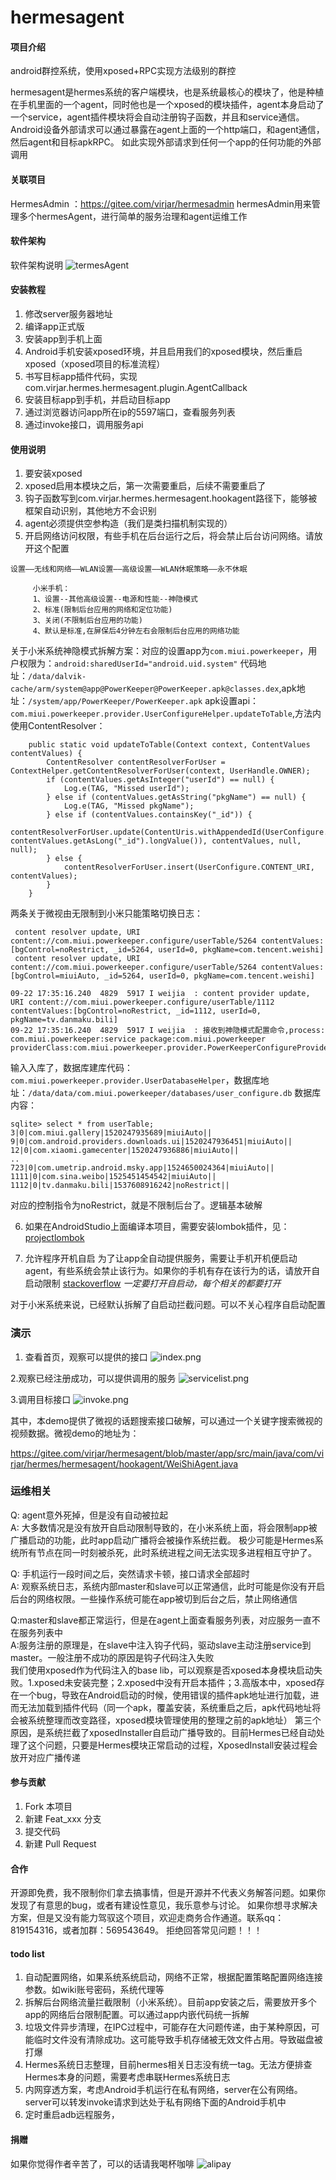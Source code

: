 # hermesagent

#### 项目介绍
android群控系统，使用xposed+RPC实现方法级别的群控

hermesagent是hermes系统的客户端模块，也是系统最核心的模块了，他是种植在手机里面的一个agent，同时他也是一个xposed的模块插件，agent本身启动了一个service，agent插件模块将会自动注册钩子函数，并且和service通信。Android设备外部请求可以通过暴露在agent上面的一个http端口，和agent通信，然后agent和目标apkRPC。
如此实现外部请求到任何一个app的任何功能的外部调用


#### 关联项目
HermesAdmin ：https://gitee.com/virjar/hermesadmin
hermesAdmin用来管理多个hermesAgent，进行简单的服务治理和agent运维工作

#### 软件架构
软件架构说明
![termesAgent](img/termesAgent.png)


#### 安装教程

1. 修改server服务器地址
2. 编译app正式版
3. 安装app到手机上面
4. Android手机安装xposed环境，并且启用我们的xposed模块，然后重启xposed（xposed项目的标准流程）
5. 书写目标app插件代码，实现 com.virjar.hermes.hermesagent.plugin.AgentCallback
6. 安装目标app到手机，并启动目标app
7. 通过浏览器访问app所在ip的5597端口，查看服务列表
8. 通过invoke接口，调用服务api

#### 使用说明

1. 要安装xposed
2. xposed启用本模块之后，第一次需要重启，后续不需要重启了
3. 钩子函数写到com.virjar.hermes.hermesagent.hookagent路径下，能够被框架自动识别，其他地方不会识别
4. agent必须提供空参构造（我们是类扫描机制实现的）
5. 开启网络访问权限，有些手机在后台运行之后，将会禁止后台访问网络。请放开这个配置
```
设置——无线和网络——WLAN设置——高级设置——WLAN休眠策略——永不休眠

     小米手机：
     1、设置--其他高级设置--电源和性能--神隐模式
     2、标准(限制后台应用的网络和定位功能)
     3、关闭(不限制后台应用的功能)
     4、默认是标准,在屏保后4分钟左右会限制后台应用的网络功能

```
关于小米系统神隐模式拆解方案：对应的设置app为``com.miui.powerkeeper``，用户权限为：``android:sharedUserId="android.uid.system"``
代码地址：``/data/dalvik-cache/arm/system@app@PowerKeeper@PowerKeeper.apk@classes.dex``,apk地址：``/system/app/PowerKeeper/PowerKeeper.apk``
apk设置api：``com.miui.powerkeeper.provider.UserConfigureHelper.updateToTable``,方法内使用ContentResolver：
```
    public static void updateToTable(Context context, ContentValues contentValues) {
        ContentResolver contentResolverForUser = ContextHelper.getContentResolverForUser(context, UserHandle.OWNER);
        if (contentValues.getAsInteger("userId") == null) {
            Log.e(TAG, "Missed userId");
        } else if (contentValues.getAsString("pkgName") == null) {
            Log.e(TAG, "Missed pkgName");
        } else if (contentValues.containsKey("_id")) {
            contentResolverForUser.update(ContentUris.withAppendedId(UserConfigure.CONTENT_URI, contentValues.getAsLong("_id").longValue()), contentValues, null, null);
        } else {
            contentResolverForUser.insert(UserConfigure.CONTENT_URI, contentValues);
        }
    }
```
两条关于微视由无限制到小米只能策略切换日志：
```
 content resolver update, URI content://com.miui.powerkeeper.configure/userTable/5264 contentValues:[bgControl=noRestrict, _id=5264, userId=0, pkgName=com.tencent.weishi]
 content resolver update, URI content://com.miui.powerkeeper.configure/userTable/5264 contentValues:[bgControl=miuiAuto, _id=5264, userId=0, pkgName=com.tencent.weishi]
```
```
09-22 17:35:16.240  4829  5917 I weijia  : content provider update, URI content://com.miui.powerkeeper.configure/userTable/1112 contentValues:[bgControl=noRestrict, _id=1112, userId=0, pkgName=tv.danmaku.bili]
09-22 17:35:16.240  4829  5917 I weijia  : 接收到神隐模式配置命令,process: com.miui.powerkeeper:service package:com.miui.powerkeeper providerClass:com.miui.powerkeeper.provider.PowerKeeperConfigureProvider
```
输入入库了，数据库建库代码：``com.miui.powerkeeper.provider.UserDatabaseHelper``，数据库地址：``/data/data/com.miui.powerkeeper/databases/user_configure.db``
数据库内容：
```
sqlite> select * from userTable;
3|0|com.miui.gallery|1520247935689|miuiAuto||
9|0|com.android.providers.downloads.ui|1520247936451|miuiAuto||
12|0|com.xiaomi.gamecenter|1520247936886|miuiAuto||
..
723|0|com.umetrip.android.msky.app|1524650024364|miuiAuto||
1111|0|com.sina.weibo|1525451454542|miuiAuto||
1112|0|tv.danmaku.bili|1537608916242|noRestrict||
```
对应的控制指令为noRestrict，就是不限制后台了。逻辑基本破解

6. 如果在AndroidStudio上面编译本项目，需要安装lombok插件，见：[projectlombok](https://projectlombok.org/setup/android)

7. 允许程序开机自启
为了让app全自动提供服务，需要让手机开机便启动agent，有些系统会禁止该行为。如果你的手机有存在该行为的话，请放开自启动限制
[stackoverflow](https://stackoverflow.com/questions/32032329/process-is-not-permitted-to-autostart-boot-complete-broadcast-receiver)
*一定要打开自启动，每个相关的都要打开*

对于小米系统来说，已经默认拆解了自启动拦截问题。可以不关心程序自启动配置


### 演示
1. 查看首页，观察可以提供的接口
![index.png](img/index.png)

2.观察已经注册成功，可以提供调用的服务
![servicelist.png](img/servicelist.png)

3.调用目标接口
![invoke.png](img/invoke.png)

其中，本demo提供了微视的话题搜索接口破解，可以通过一个关键字搜索微视的视频数据。微视demo的地址为：

https://gitee.com/virjar/hermesagent/blob/master/app/src/main/java/com/virjar/hermes/hermesagent/hookagent/WeiShiAgent.java

### 运维相关
Q: agent意外死掉，但是没有自动被拉起   
A: 大多数情况是没有放开自启动限制导致的，在小米系统上面，将会限制app被广播启动的功能，此时app启动广播将会被操作系统拦截。
极少可能是Hermes系统所有节点在同一时刻被杀死，此时系统进程之间无法实现多进程相互守护了。

Q: 手机运行一段时间之后，突然请求卡顿，接口请求全部超时   
A: 观察系统日志，系统内部master和slave可以正常通信，此时可能是你没有开启后台的网络权限。一些操作系统可能在app被切到后台之后，禁止网络通信

Q:master和slave都正常运行，但是在agent上面查看服务列表，对应服务一直不在服务列表中   
A:服务注册的原理是，在slave中注入钩子代码，驱动slave主动注册service到master。一般注册不成功的原因是钩子代码注入失败   
我们使用xposed作为代码注入的base lib，可以观察是否xposed本身模块启动失败。1.xposed未安装完整；2.xposed中没有开启本插件；3.高版本中，xposed存在一个bug，导致在Android启动的时候，使用错误的插件apk地址进行加载，进而无法加载到插件代码（同一个apk，覆盖安装，系统重启之后，apk代码地址将会被系统整理而改变路径，xposed模块管理使用的整理之前的apk地址）
第三个原因，是系统拦截了xposedInstaller自启动广播导致的。目前Hermes已经自动处理了这个问题，只要是Hermes模块正常启动的过程，XposedInstall安装过程会放开对应广播传递

#### 参与贡献

1. Fork 本项目
2. 新建 Feat_xxx 分支
3. 提交代码
4. 新建 Pull Request

#### 合作

开源即免费，我不限制你们拿去搞事情，但是开源并不代表义务解答问题。如果你发现了有意思的bug，或者有建设性意见，我乐意参与讨论。
如果你想寻求解决方案，但是又没有能力驾驭这个项目，欢迎走商务合作通道。联系qq：819154316，或者加群：569543649。
拒绝回答常见问题！！！

#### todo list

1. 自动配置网络，如果系统系统启动，网络不正常，根据配置策略配置网络连接参数。如wiki账号密码，系统代理等
2. 拆解后台网络流量拦截限制（小米系统）。目前app安装之后，需要放开多个app的网络后台限制配置。可以通过app内嵌代码统一拆解
3. 垃圾文件异步清理，在IPC过程中，可能存在大问题传递，由于某种原因，可能临时文件没有清除成功。这可能导致手机存储被无效文件占用。导致磁盘被打爆
4. Hermes系统日志整理，目前hermes相关日志没有统一tag。无法方便排查Hermes本身的问题，需要考虑串联Hermes系统日志
5. 内网穿透方案，考虑Android手机运行在私有网络，server在公有网络。server可以转发invoke请求到达处于私有网络下面的Android手机中
6. 定时重启adb远程服务，

#### 捐赠
如果你觉得作者辛苦了，可以的话请我喝杯咖啡
![alipay](img/reward.jpg)

